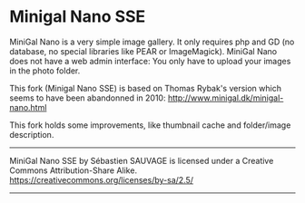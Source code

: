 Minigal Nano SSE
================

MiniGal Nano is a very simple image gallery. It only requires php and GD (no database, no special libraries like PEAR or ImageMagick). MiniGal Nano does not have a web admin interface: You only have to upload your images in the photo folder.

This fork (Minigal Nano SSE) is based on Thomas Rybak's version which seems to have been abandonned in 2010: http://www.minigal.dk/minigal-nano.html

This fork holds some improvements, like thumbnail cache and folder/image description.

------------------------------------------------------------------------------

MiniGal Nano SSE by Sébastien SAUVAGE is licensed under a Creative Commons Attribution-Share Alike.
https://creativecommons.org/licenses/by-sa/2.5/

------------------------------------------------------------------------------
